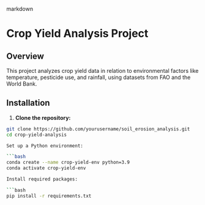 markdown

# Crop Yield Analysis Project

## Overview
This project analyzes crop yield data in relation to environmental factors like temperature, pesticide use, and rainfall, using datasets from FAO and the World Bank.

## Installation

1. **Clone the repository:**
```bash
git clone https://github.com/yourusername/soil_erosion_analysis.git
cd crop-yield-analysis

Set up a Python environment:

```bash
conda create --name crop-yield-env python=3.9
conda activate crop-yield-env

Install required packages:

```bash
pip install -r requirements.txt
